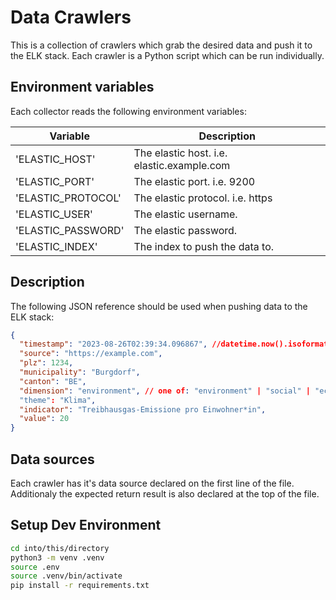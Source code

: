 # Data Crawlers

This is a collection of crawlers which grab the desired data and push it to the ELK stack. Each crawler is a Python script which can be run individually.

## Environment variables

Each collector reads the following environment variables:

| Variable           | Description                                |
| ------------------ | ------------------------------------------ |
| 'ELASTIC_HOST'     | The elastic host. i.e. elastic.example.com |
| 'ELASTIC_PORT'     | The elastic port. i.e. 9200                |
| 'ELASTIC_PROTOCOL' | The elastic protocol. i.e. https           |
| 'ELASTIC_USER'     | The elastic username.                      |
| 'ELASTIC_PASSWORD' | The elastic password.                      |
| 'ELASTIC_INDEX'    | The index to push the data to.             |

## Description

The following JSON reference should be used when pushing data to the ELK stack:

```json
{
  "timestamp": "2023-08-26T02:39:34.096867", //datetime.now().isoformat(),
  "source": "https://example.com",
  "plz": 1234,
  "municipality": "Burgdorf",
  "canton": "BE",
  "dimension": "environment", // one of: "environment" | "social" | "economy"
  "theme": "Klima",
  "indicator": "Treibhausgas-Emissione pro Einwohner*in",
  "value": 20
}
```

## Data sources

Each crawler has it's data source declared on the first line of the file. Additionaly the expected return result is also declared at the top of the file.

## Setup Dev Environment

```bash
cd into/this/directory
python3 -m venv .venv
source .env
source .venv/bin/activate
pip install -r requirements.txt
```
